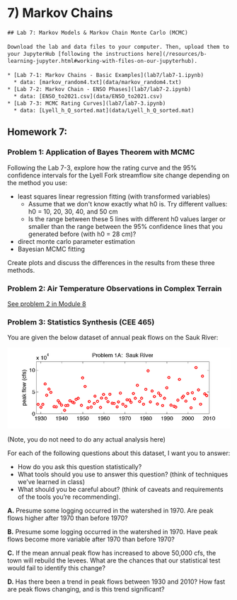 # 7) Markov Chains

```note
## Lab 7: Markov Models & Markov Chain Monte Carlo (MCMC)

Download the lab and data files to your computer. Then, upload them to your JupyterHub [following the instructions here](/resources/b-learning-jupyter.html#working-with-files-on-our-jupyterhub).

* [Lab 7-1: Markov Chains - Basic Examples](lab7/lab7-1.ipynb)
  * data: [markov_random4.txt](data/markov_random4.txt)
* [Lab 7-2: Markov Chain - ENSO Phases](lab7/lab7-2.ipynb)
  * data: [ENSO_to2021.csv](data/ENSO_to2021.csv)
* [Lab 7-3: MCMC Rating Curves](lab7/lab7-3.ipynb)
  * data: [Lyell_h_Q_sorted.mat](data/Lyell_h_Q_sorted.mat)

```


## Homework 7: 

 
### Problem 1: Application of Bayes Theorem with MCMC
 
Following the Lab 7-3, explore how the rating curve and the 95% confidence intervals for the Lyell Fork streamflow site change depending on the method you use:

- least squares linear regression fitting (with transformed variables)
  - Assume that we don't know exactly what h0 is. Try different vallues: h0 = 10, 20, 30, 40, and 50 cm
  - Is the range between these 5 lines with different h0 values larger or smaller than the range between the 95% confidence lines that you generated before (with h0 = 28 cm)?
- direct monte carlo parameter estimation
- Bayesian MCMC fitting

Create plots and discuss the differences in the results from these three methods. 

### Problem 2: Air Temperature Observations in Complex Terrain

[See problem 2 in Module 8](/data-analysis/modules/module8.html)


### Problem 3: Statistics Synthesis (CEE 465)

You are given the below dataset of annual peak flows on the Sauk River: 

![Sauk River Plot](lab7/sauk-river-plot.png)

(Note, you do not need to do any actual analysis here)

For each of the following questions about this dataset, I want you to answer:
 - How do you ask this question statistically? 
 - What tools should you use to answer this question? (think of techniques we’ve learned in class)
 - What should you be careful about? (think of caveats and requirements of the tools you’re recommending).

 **A.** Presume some logging occurred in the watershed in 1970. Are peak flows higher after 1970 than before 1970?
 
 **B.** Presume some logging occurred in the watershed in 1970. Have peak flows become more variable after 1970 than before 1970?
 
 **C.** If the mean annual peak flow has increased to above 50,000 cfs, the town will rebuild the levees. What are the chances that our statistical test would fail to identify this change?
 
 **D.** Has there been a trend in peak flows between 1930 and 2010? How fast are peak flows changing, and is this trend significant?